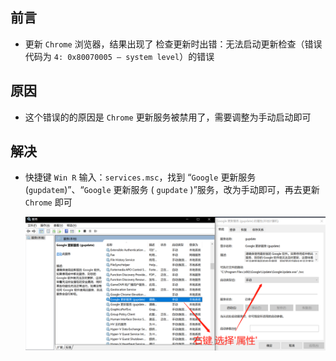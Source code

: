 ## 前言

- 更新 `Chrome` 浏览器，结果出现了 检查更新时出错：无法启动更新检查（错误代码为 `4: 0x80070005 — system level`）的错误

## 原因

- 这个错误的的原因是 `Chrome` 更新服务被禁用了，需要调整为手动启动即可

## 解决

- 快捷键 `Win R` 输入：`services.msc`，找到 “`Google` 更新服务 (`gupdatem`)”、“`Google` 更新服务 ( `gupdate` )”服务，改为手动即可，再去更新 `Chrome` 即可

  <img src="assets/image-20230303124225383.png" alt="image-20230303124225383" style="zoom:80%;" />

